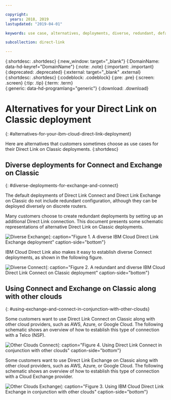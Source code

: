 ```yaml
---

copyright:
  years: 2018, 2019
lastupdated: "2019-04-01"

keywords: use case, alternatives, deployments, diverse, redundant, default, multi-cloud, other clouds, schematic

subcollection: direct-link

---
```


{:shortdesc: .shortdesc}
{:new_window: target="_blank"}
{:DomainName: data-hd-keyref="DomainName"}
{:note: .note}
{:important: .important}
{:deprecated: .deprecated}
{:external: target="_blank" .external}
{:shortdesc: .shortdesc}
{:codeblock: .codeblock}
{:pre: .pre}
{:screen: .screen}
{:tip: .tip}
{:term: .term}  
{:generic: data-hd-programlang="generic"}
{:download: .download}  

# Alternatives for your Direct Link on Classic deployment
{: #alternatives-for-your-ibm-cloud-direct-link-deployment}

Here are alternatives that customers sometimes choose as use cases for their Direct Link on Classic deployments.
{:shortdesc}

## Diverse deployments for Connect and Exchange on Classic
{: #diverse-deployments-for-exchange-and-connect}

The default deployments of Direct Link Connect and Direct Link Exchange on Classic do not include redundant configuration, although they can be deployed diversely on discrete routers.

Many customers choose to create redundant deployments by setting up an additional Direct Link connection. This document presents some schematic representations of alternative Direct Link on Classic deployments.

![Diverse Exchange](/images/Direct-Link-Exchange-Diverse.png "Diverse Exchange"){: caption="Figure 1. A diverse IBM Cloud Direct Link Exchange deployment" caption-side="bottom"}

IBM Cloud Direct Link also makes it easy to establish diverse Connect deployments, as shown in the following figure.

![Diverse Connect](/images/Direct-Link-Connect-Diverse.png "Diverse Connect"){: caption="Figure 2. A redundant and diverse IBM Cloud Direct Link Connect  on Classic deployment" caption-side="bottom"}

## Using Connect and Exchange on Classic along with other clouds
{: #using-exchange-and-connect-in-conjunction-with-other-clouds}

Some customers want to use Direct Link Connect on Classic along with other cloud providers, such as AWS, Azure, or Google Cloud. The following schematic shows an overview of how to establish this type of connection with a Telco (NSP).

![Other Clouds Connect](/images/Direct-Link-Connect-other-clouds.png "Other Clouds Connect"){: caption="Figure 4. Using Direct Link Connect in conjunction with other clouds" caption-side="bottom"}

Some customers want to use Direct Link Exchange on Classic along with other cloud providers, such as AWS, Azure, or Google Cloud. The following schematic shows an overview of how to establish this type of connection with a Cloud Exchange provider.

![Other Clouds Exchange](/images/Direct-Link-Exchange-Other-Clouds.png "Other Clouds Exchange"){: caption="Figure 3. Using IBM Cloud Direct Link Exchange in conjunction with other clouds" caption-side="bottom"}
